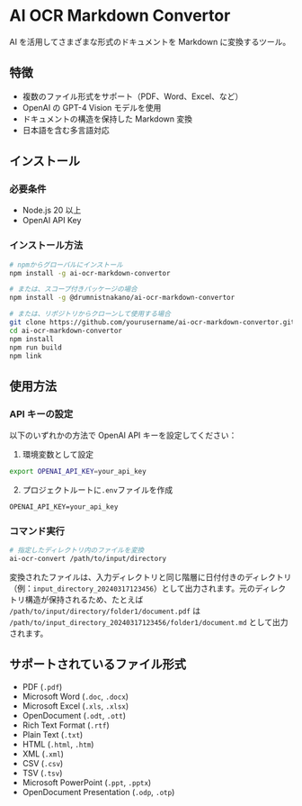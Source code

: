 # AI OCR Markdown Convertor

AI を活用してさまざまな形式のドキュメントを Markdown に変換するツール。

## 特徴

- 複数のファイル形式をサポート（PDF、Word、Excel、など）
- OpenAI の GPT-4 Vision モデルを使用
- ドキュメントの構造を保持した Markdown 変換
- 日本語を含む多言語対応

## インストール

### 必要条件

- Node.js 20 以上
- OpenAI API Key

### インストール方法

```bash
# npmからグローバルにインストール
npm install -g ai-ocr-markdown-convertor

# または、スコープ付きパッケージの場合
npm install -g @drumnistnakano/ai-ocr-markdown-convertor

# または、リポジトリからクローンして使用する場合
git clone https://github.com/yourusername/ai-ocr-markdown-convertor.git
cd ai-ocr-markdown-convertor
npm install
npm run build
npm link
```

## 使用方法

### API キーの設定

以下のいずれかの方法で OpenAI API キーを設定してください：

1. 環境変数として設定

```bash
export OPENAI_API_KEY=your_api_key
```

2. プロジェクトルートに`.env`ファイルを作成

```
OPENAI_API_KEY=your_api_key
```

### コマンド実行

```bash
# 指定したディレクトリ内のファイルを変換
ai-ocr-convert /path/to/input/directory
```

変換されたファイルは、入力ディレクトリと同じ階層に日付付きのディレクトリ（例：`input_directory_20240317123456`）として出力されます。元のディレクトリ構造が保持されるため、たとえば `/path/to/input/directory/folder1/document.pdf` は `/path/to/input_directory_20240317123456/folder1/document.md` として出力されます。

## サポートされているファイル形式

- PDF (`.pdf`)
- Microsoft Word (`.doc`, `.docx`)
- Microsoft Excel (`.xls`, `.xlsx`)
- OpenDocument (`.odt`, `.ott`)
- Rich Text Format (`.rtf`)
- Plain Text (`.txt`)
- HTML (`.html`, `.htm`)
- XML (`.xml`)
- CSV (`.csv`)
- TSV (`.tsv`)
- Microsoft PowerPoint (`.ppt`, `.pptx`)
- OpenDocument Presentation (`.odp`, `.otp`)
